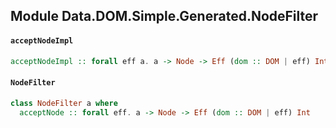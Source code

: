 ## Module Data.DOM.Simple.Generated.NodeFilter

#### `acceptNodeImpl`

``` purescript
acceptNodeImpl :: forall eff a. a -> Node -> Eff (dom :: DOM | eff) Int
```

#### `NodeFilter`

``` purescript
class NodeFilter a where
  acceptNode :: forall eff. a -> Node -> Eff (dom :: DOM | eff) Int
```


